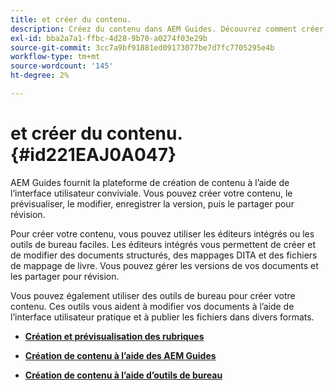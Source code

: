 ```yaml
---
title: et créer du contenu.
description: Créez du contenu dans AEM Guides. Découvrez comment créer, prévisualiser, modifier, enregistrer la version de votre document et partager pour révision.
exl-id: bba2a7a1-ffbc-4d28-9b70-a0274f03e29b
source-git-commit: 3cc7a9bf91881ed09173077be7d7fc7705295e4b
workflow-type: tm+mt
source-wordcount: '145'
ht-degree: 2%

---
```


# et créer du contenu. {#id221EAJ0A047}

AEM Guides fournit la plateforme de création de contenu à l’aide de l’interface utilisateur conviviale. Vous pouvez créer votre contenu, le prévisualiser, le modifier, enregistrer la version, puis le partager pour révision.

Pour créer votre contenu, vous pouvez utiliser les éditeurs intégrés ou les outils de bureau faciles. Les éditeurs intégrés vous permettent de créer et de modifier des documents structurés, des mappages DITA et des fichiers de mappage de livre. Vous pouvez gérer les versions de vos documents et les partager pour révision.

Vous pouvez également utiliser des outils de bureau pour créer votre contenu. Ces outils vous aident à modifier vos documents à l’aide de l’interface utilisateur pratique et à publier les fichiers dans divers formats.

- **[Création et prévisualisation des rubriques](create-preview-topics.md)**

- **[Création de contenu à l’aide des AEM Guides](authoring-content-xml-doc.md)**

- **[Création de contenu à l’aide d’outils de bureau](author-desktop-tools.md)**
